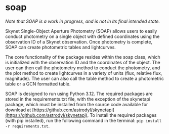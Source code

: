 # soap
_Note that SOAP is a work in progress, and is not in its final intended state._

Skynet Single-Object Aperture Photometry (SOAP) allows users to easily conduct photometry on a single object with defined coordinates using the observation ID of a Skynet observation. Once photometry is complete, SOAP can create photometric tables and lightcurves.

The core functionality of the package resides within the soap class, which is initialized with the observation ID and the coordinates of the object. The user can then call the photometry method to conduct the photometry, and the plot method to create lightcurves in a variety of units (flux, relative flux, magnitude). The user can also call the table method to create a photometric table or a GCN formatted table.

SOAP is designed to run using Python 3.12. The required packages are stored in the requirements.txt file, with the exception of the skynetapi package, which must be installed from the source code available for download at [https://github.com/astrodyl/skynetapi](https://github.com/astrodyl/skynetapi). To install the required packages (with pip installed), run the following command in the terminal: ```pip install -r requirements.txt```.
